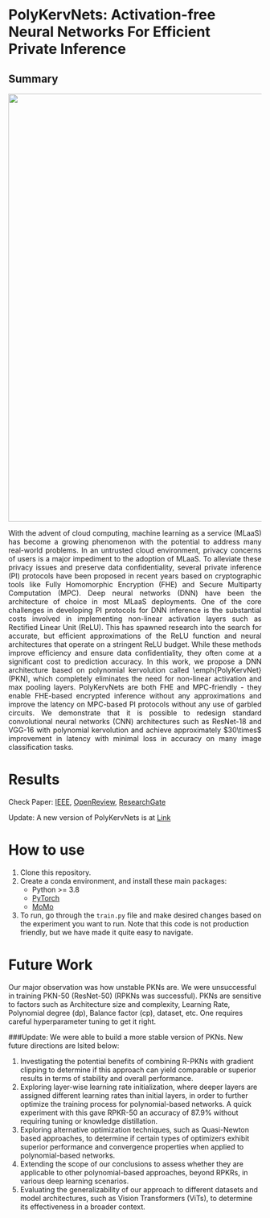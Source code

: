 # PolyKervNets: Activation-free Neural Networks For Efficient Private Inference
## Summary
<img src="https://user-images.githubusercontent.com/45424924/188140566-a2125f2e-99c8-486a-adb9-17b66578c961.png" width="850">

<p align="justify"> With the advent of cloud computing, machine learning as a service (MLaaS) has become a growing phenomenon with the potential to address many real-world problems. In an untrusted cloud environment, privacy concerns of users is a major impediment to the adoption of MLaaS. To alleviate these privacy issues and preserve data confidentiality, several private inference (PI) protocols have been proposed in recent years based on cryptographic tools like Fully Homomorphic Encryption (FHE) and Secure Multiparty Computation (MPC). Deep neural networks (DNN) have been the architecture of choice in most MLaaS deployments. One of the core challenges in developing PI protocols for DNN inference is the substantial costs involved in implementing non-linear activation layers such as Rectified Linear Unit (ReLU). This has spawned research into the search for accurate, but efficient approximations of the ReLU function and neural architectures that operate on a stringent ReLU budget. While these methods improve efficiency and ensure data confidentiality, they often come at a significant cost to prediction accuracy. In this work, we propose a DNN architecture based on polynomial kervolution called \emph{PolyKervNet} (PKN), which completely eliminates the need for non-linear activation and max pooling layers. PolyKervNets are both FHE and MPC-friendly - they enable FHE-based encrypted inference without any approximations and improve the latency on MPC-based PI protocols without any use of garbled circuits. We demonstrate that it is possible to redesign standard convolutional neural networks (CNN) architectures such as ResNet-18 and VGG-16 with polynomial kervolution and achieve approximately $30\times$ improvement in latency with minimal loss in accuracy on many image classification tasks. </p>

# Results
Check Paper: [IEEE](https://ieeexplore.ieee.org/abstract/document/10136177), [OpenReview](https://openreview.net/pdf?id=OGzt9NKC0lO), [ResearchGate](https://www.researchgate.net/publication/371230167_PolyKervNets_Activation-free_Neural_Networks_For_Efficient_Private_Inference)

Update: A new version of PolyKervNets is at [Link](soon)

# How to use
1. Clone this repository.
2. Create a conda environment, and install these main packages:
    - Python >= 3.8
    - [PyTorch](https://pytorch.org/get-started/locally/)
    - [MoMo](https://github.com/fabian-sp/MoMo/tree/main)
3. To run, go through the ```train.py``` file and make desired changes based on the experiment you want to run. Note that this code is not production friendly, but we have made it quite easy to navigate.

# Future Work
Our major observation was how unstable PKNs are. We were unsuccessful in training PKN-50 (ResNet-50) (RPKNs was successful). PKNs are sensitive to factors such as Architecture size and complexity, Learning Rate, Polynomial degree (dp), Balance factor (cp), dataset, etc. One requires careful hyperparameter tuning to get it right.

###Update: We were able to build a more stable version of PKNs. New future directions are lsited below:

1. Investigating the potential benefits of combining R-PKNs with gradient clipping to determine if this approach can yield comparable or superior results in terms of stability and overall performance.
2. Exploring layer-wise learning rate initialization, where deeper layers are assigned different learning rates than initial layers, in order to further optimize the training process for polynomial-based networks. A quick experiment with this gave RPKR-50 an accuracy of 87.9\% without requiring tuning or knowledge distillation.
3. Exploring alternative optimization techniques, such as Quasi-Newton based approaches, to determine if certain types of optimizers exhibit superior performance and convergence properties when applied to polynomial-based networks.
4. Extending the scope of our conclusions to assess whether they are applicable to other polynomial-based approaches, beyond RPKRs, in various deep learning scenarios.
5. Evaluating the generalizability of our approach to different datasets and model architectures, such as Vision Transformers (ViTs), to determine its effectiveness in a broader context.